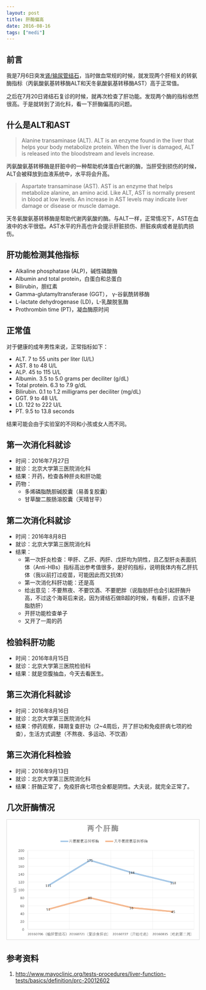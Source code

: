 ```yaml
---
layout: post
title: 肝酶偏高
date: 2016-08-16
tags: ["medi"]
---
```


## 前言

我是7月6日突发[肾/输尿管结石](/2016/07/07/kidney-stones.html)，当时做血常规的时候，就发现两个肝相关的转氨酶指标（丙氨酸氨基转移酶ALT和天冬氨酸氨基转移酶AST）高于正常值。

之后在7月20日肾结石复诊的时候，就再次检查了肝功能。发现两个酶的指标依然很高。于是就转到了消化科，看一下肝酶偏高的问题。

## 什么是ALT和AST

> Alanine transaminase (ALT). ALT is an enzyme found in the liver that helps your body metabolize protein. When the liver is damaged, ALT is released into the bloodstream and levels increase.

丙氨酸氨基转移酶是肝脏中的一种帮助机体蛋白代谢的酶，当肝受到损伤的时候，ALT会被释放到血液系统中，水平将会升高。

> Aspartate transaminase (AST). AST is an enzyme that helps metabolize alanine, an amino acid. Like ALT, AST is normally present in blood at low levels. An increase in AST levels may indicate liver damage or disease or muscle damage.

天冬氨酸氨基转移酶是帮助代谢丙氨酸的酶。与ALT一样，正常情况下，AST在血液中的水平很低。AST水平的升高也许会提示肝脏损伤、肝脏疾病或者是肌肉损伤。

## 肝功能检测其他指标

- Alkaline phosphatase (ALP)，碱性磷酸酶
- Albumin and total protein，白蛋白和总蛋白
- Bilirubin，胆红素
- Gamma-glutamyltransferase (GGT）， γ-谷氨酰转移酶
- L-lactate dehydrogenase (LD)，L-乳酸脱氢酶
- Prothrombin time (PT)，凝血酶原时间

## 正常值

对于健康的成年男性来说，正常指标如下：

- ALT. 7 to 55 units per liter (U/L)
- AST. 8 to 48 U/L
- ALP. 45 to 115 U/L
- Albumin. 3.5 to 5.0 grams per deciliter (g/dL)
- Total protein. 6.3 to 7.9 g/dL
- Bilirubin. 0.1 to 1.2 milligrams per deciliter (mg/dL)
- GGT. 9 to 48 U/L
- LD. 122 to 222 U/L
- PT. 9.5 to 13.8 seconds

结果可能会由于实验室的不同和小孩或女人而不同。

## 第一次消化科就诊

- 时间：2016年7月27日
- 就诊：北京大学第三医院消化科
- 结果：开药，检查各种肝炎和肝功能
- 药物：
	- 多烯磷脂酰胆碱胶囊（易善复胶囊）
	- 甘草酸二胺肠溶胶囊（天晴甘平）

## 第二次消化科就诊

- 时间：2016年8月8日
- 就诊：北京大学第三医院消化科
- 结果：
	- 第一次肝炎检查：甲肝、乙肝、丙肝、戊肝均为阴性，且乙型肝炎表面抗体（Anti-HBs）指标高出参考值很多，是好的指标，说明我体内有乙肝抗体（我以前打过疫苗，可能因此而又抗体）
	- 第一次消化科肝功能：还是高
	- 给出意见：不要熬夜、不要饮酒、不要肥胖（说脂肪肝也会引起肝酶升高，不过这个海哥后来说，因为肾结石做B超的时候，有看肝，应该不是脂肪肝）
	- 开肝功能检查单子
	- 又开了一周的药

## 检验科肝功能

- 时间：2016年8月15日
- 就诊：北京大学第三医院检验科
- 结果：就是空腹抽血，今天去看医生。

## 第三次消化科就诊

- 时间：2016年8月16日
- 就诊：北京大学第三医院消化科
- 结果：停药观察，择期复查肝功（2~4周后，开了肝功和免疫肝病七项的检查），生活方式调整（不熬夜、多运动、不饮酒）

## 第三次消化科检验

- 时间：2016年9月13日
- 就诊：北京大学第三医院消化科
- 结果：肝酶正常了，免疫肝病七项也全都是阴性。大夫说，就完全正常了。

## 几次肝酶情况

![](/images/ALT_AST.png)

## 参考资料

1. http://www.mayoclinic.org/tests-procedures/liver-function-tests/basics/definition/prc-20012602
